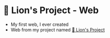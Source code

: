 # 🦁 Lion's Project - Web

- My first web, I ever created
- Web from my project named [🦁 Lion's Project](https://discord.gg/sWvj5M6e7W)

